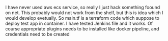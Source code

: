 I have never used aws ecs service, so really I just hack something foound on net. This probably would not work from the shelf, but this is idea which I would develop evetually.
So main.tf is a terraform code which suppose to deploy test app in container.
I have tested Jenkins file and it works. Of course appropriate plugins needs to be installed like docker pipeline, and credentials need to be created
